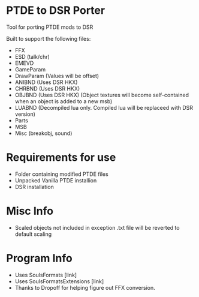 # PTDE to DSR Porter
Tool for porting PTDE mods to DSR

Built to support the following files:
* FFX
* ESD (talk/chr)
* EMEVD
* GameParam
* DrawParam (Values will be offset)
* ANIBND (Uses DSR HKX)
* CHRBND (Uses DSR HKX)
* OBJBND (Uses DSR HKX) (Object textures will become self-contained when an object is added to a new msb)
* LUABND (Decompiled lua only. Compiled lua will be replaceed with DSR version)
* Parts
* MSB
* Misc (breakobj, sound)

# Requirements for use
* Folder containing modified PTDE files
* Unpacked Vanilla PTDE installion
* DSR installation

# Misc Info
* Scaled objects not included in exception .txt file will be reverted to default scaling

# Program Info
* Uses SoulsFormats [link]
* Uses SoulsFormatsExtensions [link]
* Thanks to Dropoff for helping figure out FFX conversion.